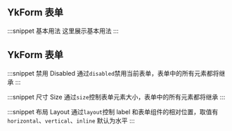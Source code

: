 ## YkForm 表单

:::snippet
基本用法
这里展示基本用法
<FormPrimary/>
:::

## YkForm 表单

:::snippet
禁用 Disabled
通过`disabled`禁用当前表单，表单中的所有元素都将继承
<FormDisabled/>
:::

:::snippet
尺寸 Size
通过`size`控制表单元素大小，表单中的所有元素都将继承
<FormSize/>
:::

:::snippet
布局 Layout
通过`layout`控制 label 和表单组件的相对位置，取值有`horizontal`、`vertical`、`inline` 默认为水平
<FormLayout/>
:::
